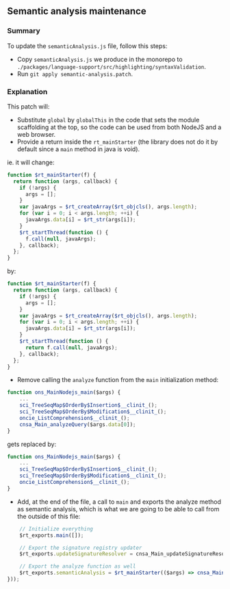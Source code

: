 ## Semantic analysis maintenance

### Summary

To update the `semanticAnalysis.js` file, follow this steps:

- Copy `semanticAnalysis.js` we produce in the monorepo to `./packages/language-support/src/highlighting/syntaxValidation`.
- Run `git apply semantic-analysis.patch`.

### Explanation

This patch will:

- Substitute `global` by `globalThis` in the code that sets the module scaffolding at the top, so the code can be used from both NodeJS and a web browser.
- Provide a return inside the `rt_mainStarter` (the library does not do it by default since a `main` method in java is void).

ie. it will change:

```js
function $rt_mainStarter(f) {
  return function (args, callback) {
    if (!args) {
      args = [];
    }
    var javaArgs = $rt_createArray($rt_objcls(), args.length);
    for (var i = 0; i < args.length; ++i) {
      javaArgs.data[i] = $rt_str(args[i]);
    }
    $rt_startThread(function () {
      f.call(null, javaArgs);
    }, callback);
  };
}
```

by:

```js
function $rt_mainStarter(f) {
  return function (args, callback) {
    if (!args) {
      args = [];
    }
    var javaArgs = $rt_createArray($rt_objcls(), args.length);
    for (var i = 0; i < args.length; ++i) {
      javaArgs.data[i] = $rt_str(args[i]);
    }
    $rt_startThread(function () {
      return f.call(null, javaArgs);
    }, callback);
  };
}
```

- Remove calling the `analyze` function from the `main` initialization method:

```js
function ons_MainNodejs_main($args) {
    ...
    sci_TreeSeqMap$OrderBy$Insertion$__clinit_();
    sci_TreeSeqMap$OrderBy$Modification$__clinit_();
    oncie_ListComprehension$__clinit_();
    cnsa_Main_analyzeQuery($args.data[0]);
}
```

gets replaced by:

```js
function ons_MainNodejs_main($args) {
    ...
    sci_TreeSeqMap$OrderBy$Insertion$__clinit_();
    sci_TreeSeqMap$OrderBy$Modification$__clinit_();
    oncie_ListComprehension$__clinit_();
}
```

- Add, at the end of the file, a call to `main` and exports the analyze method as semantic analysis, which is what we are going to be able to call from the outside of this file:

```js
    // Initialize everything
    $rt_exports.main([]);

    // Export the signature registry updater
    $rt_exports.updateSignatureResolver = cnsa_Main_updateSignatureResolver;

    // Export the analyze function as well
    $rt_exports.semanticAnalysis = $rt_mainStarter(($args) => cnsa_Main_analyzeQuery($args.data[0]));
}));
```
